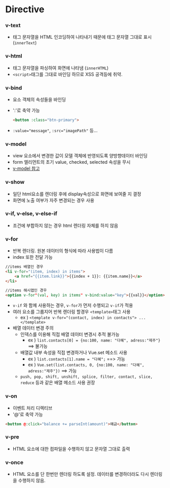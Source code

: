 # Directive

### v-text
* 태그 문자열을 HTML 인코딩하여 나타내기 때문에 태그 문자열 그대로 표시 (`innerText`)

### v-html
* 태그 문자열을 파싱하여 화면에 나타냄 (`innerHTML`)
* `<script>`태그를 그대로 바인딩 하므로 XSS 공격등에 취약.

### v-bind
 * 요소 객체의 속성들을 바인딩
 * ':'로 축약 가능

    ```html
    <button :class="btn-primary">
    ```
* `:value="message"`, `:src="imagePath"` 등...

### v-model
* view 요소에서 변경한 값이 모델 객체에 반영되도록 양방향데이터 바인딩
* form 엘리먼트의 초기 value, checked, selected 속성을 무시
* [v-model 참고](https://kr.vuejs.org/v2/guide/forms.html)

### v-show
* 일단 html요소를 렌더링 후에 display속성으로 화면에 보여줄 지 결정
* 화면에 노출 여부가 자주 변경되는 경우 사용

### v-if, v-else, v-else-if
* 조건에 부합하지 않는 경우 html 렌더링 자체를 하지 않음

### v-for
* 반복 렌더링. 원본 데이터의 형식에 따라 사용법이 다름
* index 또한 전달 가능

```html
//items 배열인 경우
<li v-for="(item, index) in items">
    <a href="{{item.link}}">{{index + 1}}: {{item.name}}</a>
</li>
```

```html
//items 해시맵인 경우
<option v-for"(val, key) in items" v-bind:value="key">{{val}}</option>
```
* `v-if` 와 함께 사용하는 경우, `v-for`가 먼저 수행되고 `v-if`가 적용
* 여러 요소를 그룹지어 반복 렌더링 할경우 `<template>`태그 사용
   * ex ) `<template v-for="(contact, index) in contacts"> ... </template>`
* 배열 데이터 변경 주의
   * 인덱스를 이용해 직접 배열 데이터 변경시 추적 불가능 
        * ex ) `list.contacts[0] = {no:100, name: "다혜", adress:"제주"}` ==> 불가능
    * 배열값 내부 속성을 직접 변경하거나 Vue.set 메소드 사용
        * ex ) `list.contacts[1].name = "다혜";` ==> 가능
        * ex ) `Vue.set(list.contacts, 0, {no:100, name: "다혜", adress:"제주"})` ==> 가능
    * `push, pop, shift, unshift, splice, filter, contact, slice, reduce` 등과 같은 배열 메소드 사용 권장

### v-on
* 이벤트 처리 디렉티브
* '@'로 축약 가능

```html
<button @:click="balance += parseInt(amount)">예금</button>
```

### v-pre
* HTML 요소에 대한 컴파일을 수행하지 않고 문자열 그대로 출력

### v-once 
* HTML 요소를 단 한번만 렌더링 하도록 설정. 데이터를 변경하더라도 다시 렌더링을 수행하지 않음.